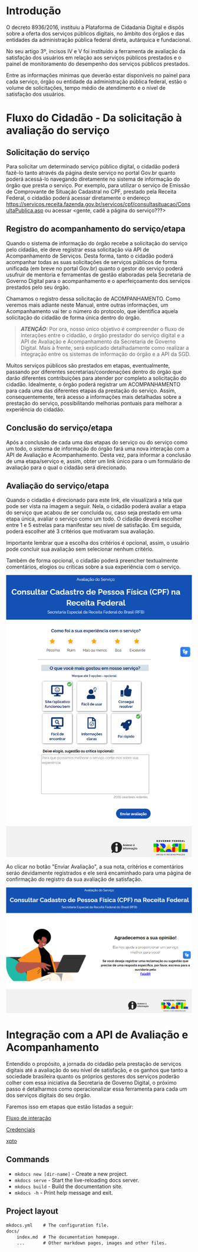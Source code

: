 # Introdução

O decreto 8936/2016, instituiu a Plataforma de Cidadania Digital e dispôs sobre a oferta dos serviços públicos digitais, no âmbito dos órgãos e das entidades da administração pública federal direta, autárquica e fundacional.

No seu artigo 3º, incisos IV e V foi instituído a ferramenta de avaliação da satisfação dos usuários em relação aos serviços públicos prestados e o painel de monitoramento do desempenho dos serviços públicos prestados.

Entre as informações mínimas que deverão estar disponíveis no painel para cada serviço, órgão ou entidade da administração pública federal, estão o volume de solicitações, tempo médio de atendimento e o nível de satisfação dos usuários.

# Fluxo do Cidadão - Da solicitação à avaliação do serviço

## Solicitação do serviço

Para solicitar um determinado serviço público digital, o cidadão poderá fazê-lo tanto através da página deste serviço no portal Gov.br quanto poderá acessá-lo navegando diretamente no sistema de informação do órgão que presta o serviço. Por exemplo, para utilizar o serviço de Emissão de Comprovante de Situação Cadastral no CPF, prestado pela Receita Federal, o cidadão poderá acessar diretamente o endereço https://servicos.receita.fazenda.gov.br/servicos/cpf/consultasituacao/ConsultaPublica.asp ou acessar <gente, cadê a página do serviço???>

## Registro do acompanhamento do serviço/etapa

Quando o sistema de informação do órgão recebe a solicitação do serviço pelo cidadão, ele deve registrar essa solicitação via API de Acompanhamento de Serviços. Desta forma, tanto o cidadão poderá acompanhar todas as suas solicitações de serviços públicos de forma unificada (em breve no portal Gov.br) quanto o gestor do serviço poderá usufruir de mentoria e ferramentas de gestão elaboradas pela Secretaria de Governo Digital para o acompanhamento e o aperfeiçoamento dos serviços prestados pelo seu órgão.

Chamamos o registro dessa solicitação de ACOMPANHAMENTO. Como veremos mais adiante neste Manual, entre outras informações, um Acompanhamento vai ter o número do protocolo, que identifica aquela solicitação do cidadão de forma única dentro do órgão.

> **_ATENÇÃO:_** Por ora, nosso único objetivo é compreender o fluxo de interações entre o cidadão, o órgão prestador do serviço digital e a API de Avaliação e Acompanhamento da Secretaria de Governo Digital. Mais à frente, será explicado detalhadamente como realizar a integração entre os sistemas de informação do órgão e a API da SGD.

Muitos serviços públicos são prestados em etapas, eventualmente, passando por diferentes secretarias/coordenações dentro do órgão que darão diferentes contribuições para atender por completo a solicitação do cidadão. Idealmente, o órgão poderá registrar um ACOMPANHAMENTO para cada uma das diferentes etapas da prestação do serviço. Assim, consequentemente, terá acesso a informações mais detalhadas sobre a prestação do serviço, possibilitando melhorias pontuais para melhorar a experiência do cidadão.

## Conclusão do serviço/etapa

Após a conclusão de cada uma das etapas do serviço ou do serviço como um todo, o sistema de informação do órgão fará uma nova interação com a API de Avaliação e Acompanhamento. Desta vez, para informar a conclusão de uma etapa/serviço e, assim, obter um link único para o um formulário de avaliação para o qual o cidadão será direcionado.

## Avaliação do serviço/etapa

Quando o cidadão é direcionado para este link, ele visualizará a tela que pode ser vista na imagem a seguir. Nela, o cidadão poderá avaliar a etapa do serviço que acabou de ser concluída ou, caso seja prestado em uma etapa única, avaliar o serviço como um todo. O cidadão deverá escolher entre 1 e 5 estrelas para manifestar seu nível de satisfação. Em seguida, poderá escolher até 3 critérios que motivaram sua avaliação.

Importante lembrar que a escolha dos critérios é opcional, assim, o usuário pode concluir sua avaliação sem selecionar nenhum critério.

Também de forma opcional, o cidadão poderá preencher textualmente comentários, elogios ou críticas sobre a sua experiência com o serviço.

![Formulário de Avaliação do Serviço](./img/form_avaliacao_2.png 'Formulário de Avaliação do Serviço')

Ao clicar no botão "Enviar Avaliação", a sua nota, critérios e comentários seráo devidamente registrados e ele será encaminhado para uma página de confirmação do registro da sua avaliação de satisfação.

![Página de confirmação da Avaliação do Serviço](./img/form_avaliacao_3.png 'Página de confirmação da Avaliação do Serviço')

# Integração com a API de Avaliação e Acompanhamento

Entendido o propósito, a jornada do cidadão pela prestação de serviços digitais até a avaliação do seu nível de satisfação, e os ganhos que tanto a sociedade brasileira quanto os próprios gestores dos serviços poderão colher com essa iniciativa da Secretaria de Governo Digital, o próximo passo é detalharmos como operacionalizar essa ferramenta para cada um dos serviços digitais do seu órgão.

Faremos isso em etapas que estão listadas a seguir:

[Fluxo de interação](1.fluxo_cidadao.md)

[Credenciais](1.fluxo_cidadao.md)

[xpto](1.fluxo_cidadao.md)

## Commands

- `mkdocs new [dir-name]` - Create a new project.
- `mkdocs serve` - Start the live-reloading docs server.
- `mkdocs build` - Build the documentation site.
- `mkdocs -h` - Print help message and exit.

## Project layout

    mkdocs.yml    # The configuration file.
    docs/
        index.md  # The documentation homepage.
        ...       # Other markdown pages, images and other files.
